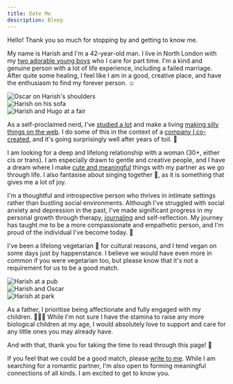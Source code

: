 ```yaml
---
title: Date Me
description: Bleep
---
```


Hello! Thank you so much for stopping by and getting to know me.

My name is Harish and I'm a 42-year-old man. I live in North London
with my [two adorable young boys](https://narayanan.co) who I care for
part time. I'm a kind and genuine person with a lot of life
experience, including a failed marriage. After quite some healing, I
feel like I am in a good, creative place, and have the enthusiasm to
find my forever person. ☺️

</div>

<div class="pure-g l-box-container-full-width">
  <div class="pure-u-xl-1-8 pure-hidden-md">
  </div>
  <div class="pure-u-xl-1-4 pure-u-md-1-3 pure-u-sm-1-2">
    <div class="l-box">
        <img class="pure-img" src="/images/date-me/harish-and-oscar.jpg" alt="Oscar on Harish's shoulders">
     </div>
  </div>
  <div class="pure-u-xl-1-4 pure-u-md-1-3 pure-u-sm-1-2">
    <div class="l-box">
        <img class="pure-img" src="/images/date-me/harish-on-his-sofa.jpg" alt="Harish on his sofa">
    </div>
  </div>
  <div class="pure-u-xl-1-4 pure-u-md-1-3 pure-hidden-sm"">
    <div class="l-box">
        <img class="pure-img" src="/images/date-me/harish-and-hugo.jpg" alt="Harish and Hugo at a fair">
    </div>
  </div>
  <div class="pure-u-xl-1-8 pure-hidden-md">
  </div>
</div>

<div class="container">

As a self-proclaimed nerd, I've [studied a lot](/research/) and make a
living [making silly things on the web](/projects/). I do some of this
in the context of a [company I co-created](https://edgefolio.com/),
and it's going surprisingly well after years of toil. 💫

I am looking for a deep and lifelong relationship with a woman (30+,
either cis or trans). I am especially drawn to gentle and creative
people, and I have a dream where I make [cute and
meaningful](/projects/) things with my partner as we go through life.
I also fantasise about singing together 🎤, as it is something that
gives me a lot of joy.

I'm a thoughtful and introspective person who thrives in intimate
settings rather than bustling social environments. Although I've
struggled with social anxiety and depression in the past, I've made
significant progress in my personal growth through therapy,
[journaling](https://hachyderm.io/@harish/110007235998489508) and
self-reflection. My journey has taught me to be a more compassionate
and empathetic person, and I'm proud of the individual I've become
today. 🙏

I've been a lifelong vegetarian 🥕 for cultural reasons, and I tend
vegan on some days just by happenstance. I believe we would have even
more in common if you were vegetarian too, but please know that it's
not a requirement for us to be a good match.

</div>

<div class="pure-g l-box-container-full-width">
  <div class="pure-u-xl-1-8 pure-hidden-md">
  </div>
  <div class="pure-u-xl-1-4 pure-u-md-1-3 pure-u-sm-1-2">
    <div class="l-box">
        <img class="pure-img" src="/images/date-me/harish-at-a-pub.jpg" alt="Harish at a pub">
     </div>
  </div>
  <div class="pure-u-xl-1-4 pure-u-md-1-3 pure-u-sm-1-2">
    <div class="l-box">
        <img class="pure-img" src="/images/date-me/harish-and-oscar-2.jpg" alt="Harish and Oscar">
    </div>
  </div>
  <div class="pure-u-xl-1-4 pure-u-md-1-3 pure-hidden-sm"">
    <div class="l-box">
        <img class="pure-img" src="/images/date-me/harish-at-a-park.jpg" alt="Harish at park">
    </div>
  </div>
  <div class="pure-u-xl-1-8 pure-hidden-md">
  </div>
</div>

<div class="container">

As a father, I prioritise being affectionate and fully engaged with my
children. 👨‍👦‍👦 While I'm not sure I have the stamina to raise any more
biological children at my age, I would absolutely love to support and
care for any little ones you may already have.

And with that, thank you for taking the time to read through this
page! 🤗

If you feel that we could be a good match, please [write to
me](mailto:mail@harishnarayanan.org). While I am searching for a
romantic partner, I'm also open to forming meaningful connections of
all kinds. I am excited to get to know you.
